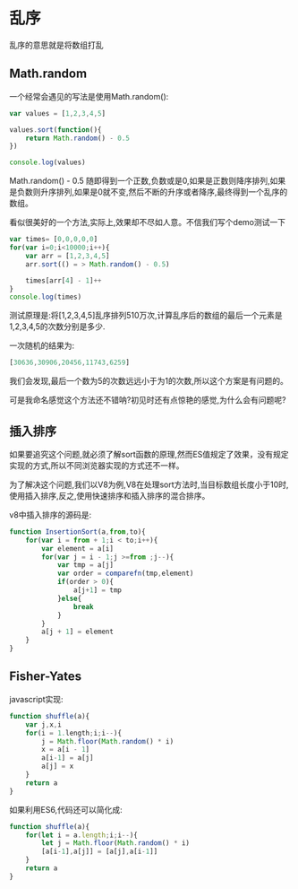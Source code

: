 # 乱序

乱序的意思就是将数组打乱

## Math.random

一个经常会遇见的写法是使用Math.random():

``` javascript
var values = [1,2,3,4,5]

values.sort(function(){
    return Math.random() - 0.5
})

console.log(values)
```

Math.random() - 0.5 随即得到一个正数,负数或是0,如果是正数则降序排列,如果是负数则升序排列,如果是0就不变,然后不断的升序或者降序,最终得到一个乱序的数组。

看似很美好的一个方法,实际上,效果却不尽如人意。不信我们写个demo测试一下

``` javascript
var times= [0,0,0,0,0]
for(var i=0;i<10000;i++){
    var arr = [1,2,3,4,5]
    arr.sort(() = > Math.random() - 0.5)

    times[arr[4] - 1]++
}
console.log(times)
```

测试原理是:将[1,2,3,4,5]乱序排列510万次,计算乱序后的数组的最后一个元素是1,2,3,4,5的次数分别是多少.

一次随机的结果为:

``` javascript
[30636,30906,20456,11743,6259]
```

我们会发现,最后一个数为5的次数远远小于为1的次数,所以这个方案是有问题的。

可是我命名感觉这个方法还不错呐?初见时还有点惊艳的感觉,为什么会有问题呢?

## 插入排序

如果要追究这个问题,就必须了解sort函数的原理,然而ES值规定了效果，没有规定实现的方式,所以不同浏览器实现的方式还不一样。

为了解决这个问题,我们以V8为例,V8在处理sort方法时,当目标数组长度小于10时,使用插入排序,反之,使用快速排序和插入排序的混合排序。

v8中插入排序的源码是:

``` javascript
function InsertionSort(a,from,to){
    for(var i = from + 1;i < to;i++){
        var element = a[i]
        for(var j = i - 1;j >=from ;j--){
            var tmp = a[j]
            var order = comparefn(tmp,element)
            if(order > 0){
                a[j+1] = tmp
            }else{
                break
            }
        }
        a[j + 1] = element
    }
}
```

## Fisher-Yates

javascript实现:

``` javascript
function shuffle(a){
    var j,x,i
    for(i = 1.length;i;i--){
        j = Math.floor(Math.random() * i)
        x = a[i - 1]
        a[i-1] = a[j]
        a[j] = x
    }
    return a
}
```

如果利用ES6,代码还可以简化成:

``` javascript
function shuffle(a){
    for(let i = a.length;i;i--){
        let j = Math.floor(Math.random() * i)
        [a[i-1],a[j]] = [a[j],a[i-1]]
    }
    return a
}
```



